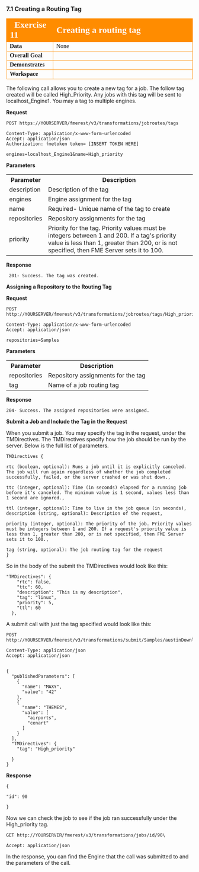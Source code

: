 ### 7.1 Creating a Routing Tag

<table style="border-spacing: 0px;border-collapse: collapse;font-family:serif">
<tr>
<td width=25% style="vertical-align:middle;background-color:darkorange;border: 2px solid darkorange">
<i class="fa fa-cogs fa-lg fa-pull-left fa-fw" style="color:white;padding-right: 12px;vertical-align:text-top"></i>
<span style="color:white;font-size:x-large;font-weight: bold">Exercise 11 </span>
</td>
<td style="border: 2px solid darkorange;background-color:darkorange;color:white">
<span style="color:white;font-size:x-large;font-weight: bold"> Creating a routing tag</span>
</td>
</tr>

<tr>
<td style="border: 1px solid darkorange; font-weight: bold">Data</td>
<td style="border: 1px solid darkorange">None</td>
</tr>

<tr>
<td style="border: 1px solid darkorange; font-weight: bold">Overall Goal</td>
<td style="border: 1px solid darkorange">  </td>
</tr>

<tr>
<td style="border: 1px solid darkorange; font-weight: bold">Demonstrates</td>
<td style="border: 1px solid darkorange"> </td>
</tr>
<tr>
<td style="border: 1px solid darkorange; font-weight: bold">Workspace</td>
<td style="border: 1px solid darkorange"> </td>
</tr>


</table>

The following call allows you to create a new tag for a job. The follow
tag created will be called High\_Priority. Any jobs with this tag will
be sent to localhost\_Engine1. You may a tag to multiple engines.

**Request**

    POST https://YOURSERVER/fmerest/v3/transformations/jobroutes/tags

    Content-Type: application/x-www-form-urlencoded
    Accept: application/json
    Authorization: fmetoken token= [INSERT TOKEN HERE]

    engines=localhost_Engine1&name=High_priority


**Parameters**

<table>

<tr>
<th>Parameter</th>
<th>Description</th>

</tr>

<tr>
<td>description</td>
<td>Description of the tag</td>

<tr>
<td>engines</td>
<td>Engine assignment for the tag
</td>

<tr>
<td>name</td>
<td>Required- Unique name of the tag to create</td>

<tr>
<td>repositories</td>
<td>Repository assignments for the tag</td>

<tr>
<td>priority</td>
<td>Priority for the tag. Priority values must be integers between 1 and 200. If a tag's priority value is less than 1, greater than 200, or is not specified, then FME Server sets it to 100.</td>

</tr>

</table>


**Response**


     201- Success. The tag was created.


**Assigning a Repository to the Routing Tag**

**Request**

    POST http://YOURSERVER/fmerest/v3/transformations/jobroutes/tags/High_priority/repositories

    Content-Type: application/x-www-form-urlencoded
    Accept: application/json

    repositories=Samples


**Parameters**

<table>

<tr>
<th>Parameter</th>
<th>Description</th>

</tr>

<tr>
<td>repositories</td>
<td>Repository assignments for the tag</td>

<tr>
<td>tag</td>
<td>Name of a job routing tag
</td>



</tr>

</table>


**Response**


    204- Success. The assigned repositories were assigned.


**Submit a Job and Include the Tag in the Request**

When you submit a job. You may specify the tag in the request, under the
TMDirectives. The TMDirectives specify how the job should be run by the
server. Below is the full list of parameters.

    TMDirectives {

    rtc (boolean, optional): Runs a job until it is explicitly canceled. The job will run again regardless of whether the job completed successfully, failed, or the server crashed or was shut down.,

    ttc (integer, optional): Time (in seconds) elapsed for a running job before it's canceled. The minimum value is 1 second, values less than 1 second are ignored.,

    ttl (integer, optional): Time to live in the job queue (in seconds),
    description (string, optional): Description of the request,

    priority (integer, optional): The priority of the job. Priority values must be integers between 1 and 200. If a request's priority value is less than 1, greater than 200, or is not specified, then FME Server sets it to 100.,

    tag (string, optional): The job routing tag for the request
    }


So in the body of the submit the TMDirectives would look like this:

    "TMDirectives": {
        "rtc": false,
        "ttc": 60,
        "description": "This is my description",
        "tag": "linux",
        "priority": 5,
        "ttl": 60
      },

A submit call with just the tag specified would look like this:

    POST http://YOURSERVER/fmerest/v3/transformations/submit/Samples/austinDownload.fmw

    Content-Type: application/json
    Accept: application/json


    {
      "publishedParameters": [
        {
          "name": "MAXY",
          "value": "42"
        },
        {
          "name": "THEMES",
          "value": [
            "airports",
            "cenart"
          ]
        }
      ],
      "TMDirectives": {
        "tag": "High_priority"

      }
    }


**Response**

    {

    "id": 90

    }

Now we can check the job to see if the job ran successfully under the
High\_priority tag.


    GET http://YOURSERVER/fmerest/v3/transformations/jobs/id/90\

    Accept: application/json



In the response, you can find the Engine that the call was submitted to
and the parameters of the call.
